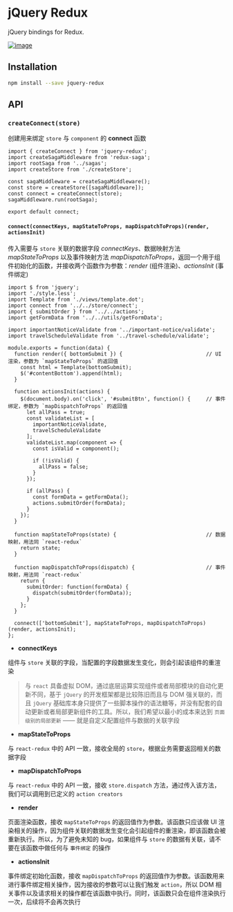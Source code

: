# jQuery Redux

jQuery bindings for Redux.

[![image](https://img.shields.io/npm/v/jquery-redux.svg)](https://www.npmjs.com/package/jquery-redux)

## Installation

```sh
npm install --save jquery-redux
```

## API

### `createConnect(store)`

创建用来绑定 `store` 与 `component` 的 **connect** 函数

```
import { createConnect } from 'jquery-redux';
import createSagaMiddleware from 'redux-saga';
import rootSaga from '../sagas';
import createStore from './createStore';

const sagaMiddleware = createSagaMiddleware();
const store = createStore([sagaMiddleware]);
const connect = createConnect(store);
sagaMiddleware.run(rootSaga);

export default connect;
```

#### `connect(connectKeys, mapStateToProps, mapDispatchToProps)(render, actionsInit)`

传入需要与 `store` 关联的数据字段 *connectKeys*、数据映射方法 *mapStateToProps* 以及事件映射方法 *mapDispatchToProps*，返回一个用于组件初始化的函数，并接收两个函数作为参数：*render* (组件渲染)、*actionsInit* (事件绑定)

```
import $ from 'jquery';
import './style.less';
import Template from './views/template.dot';
import connect from '../../store/connect';
import { submitOrder } from '../../actions';
import getFormData from '../../utils/getFormData';

import importantNoticeValidate from '../important-notice/validate';
import travelScheduleValidate from '../travel-schedule/validate';

module.exports = function(data) {
  function render({ bottomSubmit }) {                           // UI 渲染，参数为 `mapStateToProps` 的返回值
    const html = Template(bottomSubmit);
    $('#contentBottom').append(html);
  }

  function actionsInit(actions) {
    $(document.body).on('click', '#submitBtn', function() {     // 事件绑定，参数为 `mapDispatchToProps` 的返回值
      let allPass = true;
      const validateList = [
        importantNoticeValidate,
        travelScheduleValidate
      ];
      validateList.map(component => {
        const isValid = component();

        if (!isValid) {
          allPass = false;
        }
      });

      if (allPass) {
        const formData = getFormData();
        actions.submitOrder(formData);
      }
    });
  }

  function mapStateToProps(state) {                             // 数据映射，用法同 `react-redux`           
    return state;
  }

  function mapDispatchToProps(dispatch) {                       // 事件映射，用法同 `react-redux`
    return {
      submitOrder: function(formData) {
        dispatch(submitOrder(formData));
      }
    };
  }

  connect(['bottomSubmit'], mapStateToProps, mapDispatchToProps)(render, actionsInit);
};
```

* **connectKeys**

组件与 `store` 关联的字段，当配置的字段数据发生变化，则会引起该组件的重渲染

> 与 `react` 具备虚拟 DOM，通过底层运算实现组件或者局部模块的自动化更新不同，基于 `jQuery` 的开发框架都是比较陈旧而且与 DOM 强关联的，而且 `jQuery` 基础库本身只提供了一些脚本操作的语法糖等，并没有配套的自动更新或者局部更新组件的工具。所以，我们希望以最小的成本来达到 `页面级别的局部更新` —— 就是自定义配置组件与数据的关联字段

* **mapStateToProps**

与 `react-redux` 中的 API 一致，接收全局的 `store`，根据业务需要返回相关的数据字段

* **mapDispatchToProps**

与 `react-redux` 中的 API 一致，接收 `store.dispatch` 方法，通过传入该方法，我们可以调用到已定义的 `action creators`

* **render**

页面渲染函数，接收 `mapStateToProps` 的返回值作为参数。该函数只应该做 UI 渲染相关的操作，因为组件关联的数据发生变化会引起组件的重渲染，即该函数会被重新执行。所以，为了避免未知的 bug，如果组件与 `store` 的数据有关联，请不要在该函数中做任何与 `事件绑定` 的操作

* **actionsInit**

事件绑定初始化函数，接收 `mapDispatchToProps` 的返回值作为参数。该函数用来进行事件绑定相关操作，因为接收的参数可以让我们触发 `action`，所以 DOM 相关事件以及请求相关的操作都在该函数中执行。同时，该函数只会在组件渲染执行一次，后续将不会再次执行
